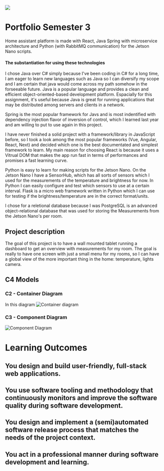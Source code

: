 <img src="https://www.home-assistant.io/images/blog/2019-08-home-assistant-cast/hero.png">

# Portfolio Semester 3
Home assistant platform is made with React, Java Spring with microservice architecture and Python (with RabbitMQ communication) for the Jetson Nano scripts.

#### The substantiation for using these technologies

I chose Java over C# simply because I've been coding in C# for a long time, I am eager to learn new languages such as Java so I can diversify my scope and I am certain
that java would come across my path somehow in the forseeable future. Java is a popular language and provides a clean and efficient object-oriented-based development platform.
Espacially for this assignment, it's useful because Java is great for running applications that may be distributed among servers and clients in a network. 

Spring is the most popular framework for Javs and is most indentified with dependency injection flavor of inversion of control, which I learned last year and am willing to put to use again in this project.

I have never finished a solid project with a framework/library in JavaScript before, so I took a look among the most popular frameworks (Vue, Angular, React, Next) and decided which one is the best documentated and simplest framework to learn.
My main reason for choosing React is because it uses a Vitrual DOM that makes the app run fast in terms of performances and promises a fast learning curve.

Python is easy to learn for making scripts for the Jetson Nano. On the Jetson Nano I have a SensorHub, which has all sorts of sensors which I used for the measurements of the temperature and brightness for now.
In Python I can easily configure and test which sensors to use at a certain interval. Flask is a micro web framework written in Python which I can use for testing if the brightness/temperature are in the correct format/units. 

I chose for a reletional database because I was
PostgreSQL is an advanced object-relational database that was used for storing the Measurements from the Jetson Nano's per room. 

## Project description
The goal of this project is to have a wall mounted tablet running a dashboard to get an overview with measurements for my room.
The goal is really to have one screen with just a small menu for my rooms, so I can have a global view of the more important thing in the home: temperature, lights camera.

## C4 Models 

### C2 - Container Diagram
In this diagram 
![Container diagram](https://user-images.githubusercontent.com/48807736/143461583-e95969fe-f4a4-47aa-9005-43e8e28d0124.png)

### C3 - Component Diagram

![Component Diagram](https://user-images.githubusercontent.com/48807736/143461581-78c8bfb0-980f-42da-92db-fffa8abbcaa7.png)


# Learning Outcomes

## You design and build user-friendly, full-stack web applications.


## You use software tooling and methodology that continuously monitors and improve the software quality during software development.

 
## You design and implement a (semi)automated software release process that matches the needs of the project context.


## You act in a professional manner during software development and learning.

